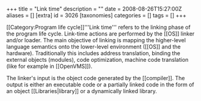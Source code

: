 +++
title = "Link time"
description = ""
date = 2008-08-26T15:27:00Z
aliases = []
[extra]
id = 3026
[taxonomies]
categories = []
tags = []
+++

[[Category:Program life cycle]]'''Link time''' refers to the linking phase of the program life cycle. Link-time actions are performed by the [[OS]] linker and/or loader. The main objective of linking is mapping the higher-level language semantics onto the lower-level environment ([[OS]] and the hardware). Traditionally this includes address translation, binding the external objects (modules), code optimization, machine code translation (like for example in [[OpenVMS]]).

The linker's input is the object code generated by the [[compiler]]. The output is either an executable code or a partially linked code in the form of an object [[Libraries|library]] or a dynamically linked library.
